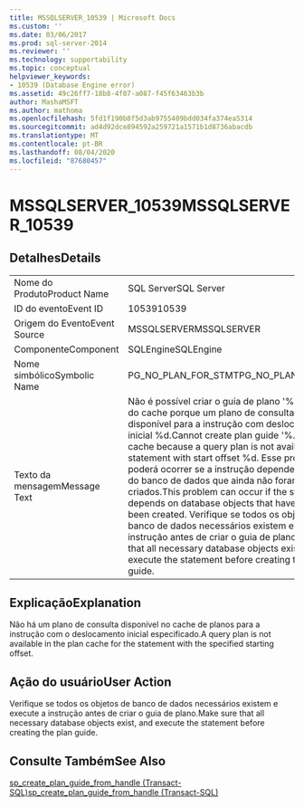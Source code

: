 ```yaml
---
title: MSSQLSERVER_10539 | Microsoft Docs
ms.custom: ''
ms.date: 03/06/2017
ms.prod: sql-server-2014
ms.reviewer: ''
ms.technology: supportability
ms.topic: conceptual
helpviewer_keywords:
- 10539 (Database Engine error)
ms.assetid: 49c26ff7-18b8-4f07-a087-f45f63463b3b
author: MashaMSFT
ms.author: mathoma
ms.openlocfilehash: 5fd1f190b8f5d3ab9755409bdd034fa374ea5314
ms.sourcegitcommit: ad4d92dce894592a259721a1571b1d8736abacdb
ms.translationtype: MT
ms.contentlocale: pt-BR
ms.lasthandoff: 08/04/2020
ms.locfileid: "87680457"
---
```

# <a name="mssqlserver_10539"></a><span data-ttu-id="71a1e-102">MSSQLSERVER_10539</span><span class="sxs-lookup"><span data-stu-id="71a1e-102">MSSQLSERVER_10539</span></span>
    
## <a name="details"></a><span data-ttu-id="71a1e-103">Detalhes</span><span class="sxs-lookup"><span data-stu-id="71a1e-103">Details</span></span>  
  
|||  
|-|-|  
|<span data-ttu-id="71a1e-104">Nome do Produto</span><span class="sxs-lookup"><span data-stu-id="71a1e-104">Product Name</span></span>|<span data-ttu-id="71a1e-105">SQL Server</span><span class="sxs-lookup"><span data-stu-id="71a1e-105">SQL Server</span></span>|  
|<span data-ttu-id="71a1e-106">ID do evento</span><span class="sxs-lookup"><span data-stu-id="71a1e-106">Event ID</span></span>|<span data-ttu-id="71a1e-107">10539</span><span class="sxs-lookup"><span data-stu-id="71a1e-107">10539</span></span>|  
|<span data-ttu-id="71a1e-108">Origem do Evento</span><span class="sxs-lookup"><span data-stu-id="71a1e-108">Event Source</span></span>|<span data-ttu-id="71a1e-109">MSSQLSERVER</span><span class="sxs-lookup"><span data-stu-id="71a1e-109">MSSQLSERVER</span></span>|  
|<span data-ttu-id="71a1e-110">Componente</span><span class="sxs-lookup"><span data-stu-id="71a1e-110">Component</span></span>|<span data-ttu-id="71a1e-111">SQLEngine</span><span class="sxs-lookup"><span data-stu-id="71a1e-111">SQLEngine</span></span>|  
|<span data-ttu-id="71a1e-112">Nome simbólico</span><span class="sxs-lookup"><span data-stu-id="71a1e-112">Symbolic Name</span></span>|<span data-ttu-id="71a1e-113">PG_NO_PLAN_FOR_STMT</span><span class="sxs-lookup"><span data-stu-id="71a1e-113">PG_NO_PLAN_FOR_STMT</span></span>|  
|<span data-ttu-id="71a1e-114">Texto da mensagem</span><span class="sxs-lookup"><span data-stu-id="71a1e-114">Message Text</span></span>|<span data-ttu-id="71a1e-115">Não é possível criar o guia de plano '%.\*ls' a partir do cache porque um plano de consulta não está disponível para a instrução com deslocamento inicial %d.</span><span class="sxs-lookup"><span data-stu-id="71a1e-115">Cannot create plan guide '%.\*ls' from cache because a query plan is not available for the statement with start offset %d.</span></span> <span data-ttu-id="71a1e-116">Esse problema poderá ocorrer se a instrução depender de objetos do banco de dados que ainda não foram criados.</span><span class="sxs-lookup"><span data-stu-id="71a1e-116">This problem can occur if the statement depends on database objects that have not yet been created.</span></span> <span data-ttu-id="71a1e-117">Verifique se todos os objetos de banco de dados necessários existem e execute a instrução antes de criar o guia de plano.</span><span class="sxs-lookup"><span data-stu-id="71a1e-117">Make sure that all necessary database objects exist, and execute the statement before creating the plan guide.</span></span>|  
  
## <a name="explanation"></a><span data-ttu-id="71a1e-118">Explicação</span><span class="sxs-lookup"><span data-stu-id="71a1e-118">Explanation</span></span>  
 <span data-ttu-id="71a1e-119">Não há um plano de consulta disponível no cache de planos para a instrução com o deslocamento inicial especificado.</span><span class="sxs-lookup"><span data-stu-id="71a1e-119">A query plan is not available in the plan cache for the statement with the specified starting offset.</span></span>  
  
## <a name="user-action"></a><span data-ttu-id="71a1e-120">Ação do usuário</span><span class="sxs-lookup"><span data-stu-id="71a1e-120">User Action</span></span>  
 <span data-ttu-id="71a1e-121">Verifique se todos os objetos de banco de dados necessários existem e execute a instrução antes de criar o guia de plano.</span><span class="sxs-lookup"><span data-stu-id="71a1e-121">Make sure that all necessary database objects exist, and execute the statement before creating the plan guide.</span></span>  
  
## <a name="see-also"></a><span data-ttu-id="71a1e-122">Consulte Também</span><span class="sxs-lookup"><span data-stu-id="71a1e-122">See Also</span></span>  
 [<span data-ttu-id="71a1e-123">sp_create_plan_guide_from_handle &#40;Transact-SQL&#41;</span><span class="sxs-lookup"><span data-stu-id="71a1e-123">sp_create_plan_guide_from_handle &#40;Transact-SQL&#41;</span></span>](/sql/relational-databases/system-stored-procedures/sp-create-plan-guide-from-handle-transact-sql)  
  
  
